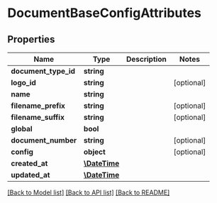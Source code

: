 # DocumentBaseConfigAttributes

## Properties
Name | Type | Description | Notes
------------ | ------------- | ------------- | -------------
**document_type_id** | **string** |  | 
**logo_id** | **string** |  | [optional] 
**name** | **string** |  | 
**filename_prefix** | **string** |  | [optional] 
**filename_suffix** | **string** |  | [optional] 
**global** | **bool** |  | 
**document_number** | **string** |  | [optional] 
**config** | **object** |  | [optional] 
**created_at** | [**\DateTime**](\DateTime.md) |  | 
**updated_at** | [**\DateTime**](\DateTime.md) |  | 

[[Back to Model list]](../../README.md#documentation-for-models) [[Back to API list]](../../README.md#documentation-for-api-endpoints) [[Back to README]](../../README.md)

